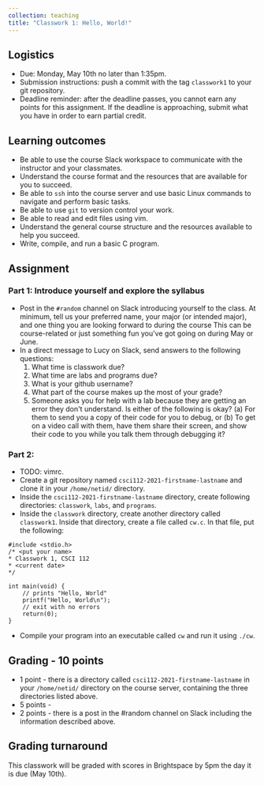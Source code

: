 ```yaml
---
collection: teaching
title: "Classwork 1: Hello, World!"
---
```


## Logistics
* Due: Monday, May 10th no later than 1:35pm.
* Submission instructions: push a commit with the tag `classwork1` to your git
	repository.
* Deadline reminder: after the deadline passes, you cannot earn any points for
	this assignment. If the deadline is approaching, submit what you have in
	order to earn partial credit.

## Learning outcomes
* Be able to use the course Slack workspace to communicate with the instructor
	and your classmates.
* Understand the course format and the resources that are available for you to
	succeed.
* Be able to `ssh` into the course server and use basic Linux commands to
	navigate and perform basic tasks.
* Be able to use `git` to version control your work.
* Be able to read and edit files using vim.
* Understand the general course structure and the resources available to help
	you succeed.
* Write, compile, and run a basic C program.

## Assignment

### Part 1: Introduce yourself and explore the syllabus
* Post in the `#random` channel on Slack introducing yourself to the class. At
minimum, tell us your preferred name, your major (or intended major), and one
thing you are looking forward to during the course This can be course-related or
just something fun you've got going on during May or June.
* In a direct message to Lucy on Slack, send answers to the following
	questions:
	1. What time is classwork due?
	2. What time are labs and programs due?
	3. What is your github username?
	4. What part of the course makes up the most of your grade?
	5. Someone asks you for help with a lab because they are getting an error they don't understand.
	Is either of the following is okay?
	   (a) For them to send you a copy of their code for you to debug, or (b)
	   To get on a video call with them, have them share their screen, and show
	   their code to you while you talk them through debugging it?

### Part 2:
* TODO: vimrc.
* Create a git repository named `csci112-2021-firstname-lastname` and clone it
	in your `/home/netid/` directory.
* Inside the `csci112-2021-firstname-lastname` directory, create
	following directories: `classwork`, `labs`, and `programs`.
* Inside the `classwork` directory, create another directory called
	`classwork1`. Inside that directory, create a file called `cw.c`.
	In that file, put the following:

```
#include <stdio.h>
/* <put your name>
* Classwork 1, CSCI 112
* <current date>
*/

int main(void) {
	// prints "Hello, World"
	printf("Hello, World\n");
	// exit with no errors
	return(0);
}
```
* Compile your program into an executable called `cw` and run it using `./cw`.

## Grading - 10 points
* 1 point - there is a directory called `csci112-2021-firstname-lastname` in
	your `/home/netid/` directory on the course server, containing the three
	directories listed above.
* 5 points -
* 2 points - there is a post in the #random channel on Slack including the
	information described above.

## Grading turnaround
This classwork will be graded with scores in Brightspace by 5pm the day it is
due (May 10th).
